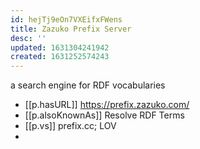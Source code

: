 ```yaml
---
id: hejTj9eOn7VXEifxFWens
title: Zazuko Prefix Server
desc: ''
updated: 1631304241942
created: 1631252574243
---
```


a search engine for RDF vocabularies


- [[p.hasURL]] https://prefix.zazuko.com/
- [[p.alsoKnownAs]] Resolve RDF Terms
- [[p.vs]] prefix.cc; LOV 
- 
